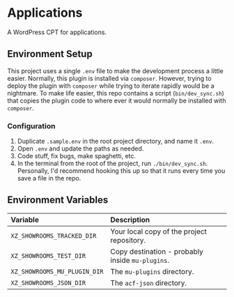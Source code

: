 # Applications

A WordPress CPT for applications.

## Environment Setup

This project uses a single `.env` file to make the development process a little
easier. Normally, this plugin is installed via `composer`. However, trying to
deploy the plugin with `composer` while trying to iterate rapidly would be a
nightmare. To make life easier, this repo contains a script (`bin/dev_sync.sh`)
that copies the plugin code to where ever it would normally be installed with
`composer`.

### Configuration

1. Duplicate `.sample.env` in the root project directory, and name it `.env`.
2. Open `.env` and update the paths as needed.
3. Code stuff, fix bugs, make spaghetti, etc.
4. In the terminal from the root of the project, run `./bin/dev_sync.sh`.
   Personally, I'd recommend hooking this up so that it runs every time you save
   a file in the repo.

## Environment Variables

| Variable                      | Description                                |
|:------------------------------|:-------------------------------------------|
| `XZ_SHOWROOMS_TRACKED_DIR`    | Your local copy of the project repository. |
| `XZ_SHOWROOMS_TEST_DIR`       | Copy destination - probably inside `mu-plugins`. |
| `XZ_SHOWROOMS_MU_PLUGIN_DIR`  | The `mu-plugins` directory.                |
| `XZ_SHOWROOMS_JSON_DIR`       | The `acf-json` directory.                  |
